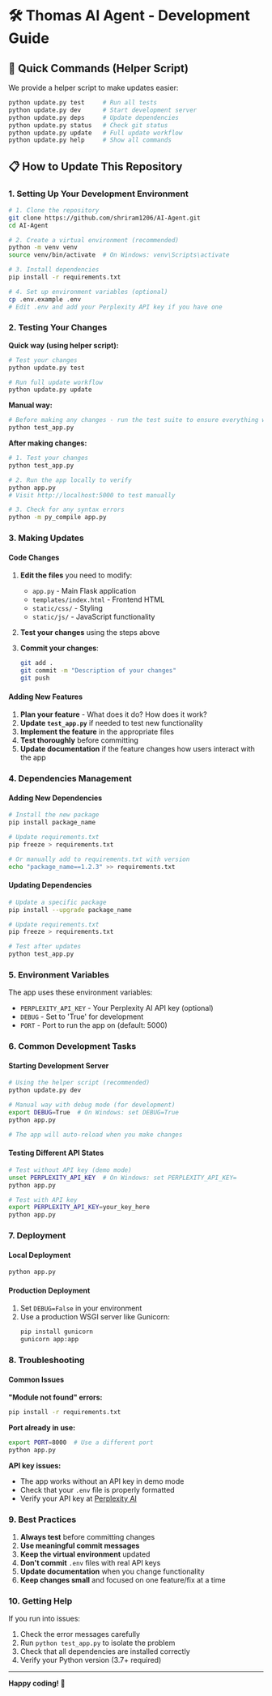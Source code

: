 # 🛠️ Thomas AI Agent - Development Guide

## 🚀 Quick Commands (Helper Script)

We provide a helper script to make updates easier:

```bash
python update.py test     # Run all tests
python update.py dev      # Start development server  
python update.py deps     # Update dependencies
python update.py status   # Check git status
python update.py update   # Full update workflow
python update.py help     # Show all commands
```

## 📋 How to Update This Repository

### 1. Setting Up Your Development Environment

```bash
# 1. Clone the repository
git clone https://github.com/shriram1206/AI-Agent.git
cd AI-Agent

# 2. Create a virtual environment (recommended)
python -m venv venv
source venv/bin/activate  # On Windows: venv\Scripts\activate

# 3. Install dependencies  
pip install -r requirements.txt

# 4. Set up environment variables (optional)
cp .env.example .env
# Edit .env and add your Perplexity API key if you have one
```

### 2. Testing Your Changes

**Quick way (using helper script):**
```bash
# Test your changes
python update.py test

# Run full update workflow  
python update.py update
```

**Manual way:**
```bash
# Before making any changes - run the test suite to ensure everything works
python test_app.py
```

**After making changes:**
```bash
# 1. Test your changes
python test_app.py

# 2. Run the app locally to verify
python app.py
# Visit http://localhost:5000 to test manually

# 3. Check for any syntax errors
python -m py_compile app.py
```

### 3. Making Updates

#### Code Changes
1. **Edit the files** you need to modify:
   - `app.py` - Main Flask application
   - `templates/index.html` - Frontend HTML
   - `static/css/` - Styling
   - `static/js/` - JavaScript functionality

2. **Test your changes** using the steps above

3. **Commit your changes**:
   ```bash
   git add .
   git commit -m "Description of your changes"
   git push
   ```

#### Adding New Features
1. **Plan your feature** - What does it do? How does it work?
2. **Update `test_app.py`** if needed to test new functionality
3. **Implement the feature** in the appropriate files
4. **Test thoroughly** before committing
5. **Update documentation** if the feature changes how users interact with the app

### 4. Dependencies Management

#### Adding New Dependencies
```bash
# Install the new package
pip install package_name

# Update requirements.txt
pip freeze > requirements.txt

# Or manually add to requirements.txt with version
echo "package_name==1.2.3" >> requirements.txt
```

#### Updating Dependencies
```bash
# Update a specific package
pip install --upgrade package_name

# Update requirements.txt
pip freeze > requirements.txt

# Test after updates
python test_app.py
```

### 5. Environment Variables

The app uses these environment variables:
- `PERPLEXITY_API_KEY` - Your Perplexity AI API key (optional)
- `DEBUG` - Set to 'True' for development
- `PORT` - Port to run the app on (default: 5000)

### 6. Common Development Tasks

#### Starting Development Server
```bash
# Using the helper script (recommended)
python update.py dev

# Manual way with debug mode (for development)
export DEBUG=True  # On Windows: set DEBUG=True
python app.py

# The app will auto-reload when you make changes
```

#### Testing Different API States
```bash
# Test without API key (demo mode)
unset PERPLEXITY_API_KEY  # On Windows: set PERPLEXITY_API_KEY=
python app.py

# Test with API key
export PERPLEXITY_API_KEY=your_key_here
python app.py
```

### 7. Deployment

#### Local Deployment
```bash
python app.py
```

#### Production Deployment
1. Set `DEBUG=False` in your environment
2. Use a production WSGI server like Gunicorn:
   ```bash
   pip install gunicorn
   gunicorn app:app
   ```

### 8. Troubleshooting

#### Common Issues

**"Module not found" errors:**
```bash
pip install -r requirements.txt
```

**Port already in use:**
```bash
export PORT=8000  # Use a different port
python app.py
```

**API key issues:**
- The app works without an API key in demo mode
- Check that your `.env` file is properly formatted
- Verify your API key at [Perplexity AI](https://www.perplexity.ai/settings/api)

### 9. Best Practices

1. **Always test** before committing changes
2. **Use meaningful commit messages**
3. **Keep the virtual environment** updated
4. **Don't commit** `.env` files with real API keys
5. **Update documentation** when you change functionality
6. **Keep changes small** and focused on one feature/fix at a time

### 10. Getting Help

If you run into issues:
1. Check the error messages carefully
2. Run `python test_app.py` to isolate the problem
3. Check that all dependencies are installed correctly
4. Verify your Python version (3.7+ required)

---

**Happy coding! 🚀**
